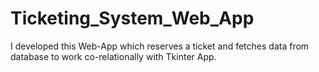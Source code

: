 # Ticketing_System_Web_App
I developed this Web-App which reserves a ticket and fetches data from database to work co-relationally with Tkinter App.  
